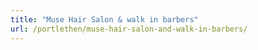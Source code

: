 ```yaml
---
title: "Muse Hair Salon & walk in barbers"
url: /portlethen/muse-hair-salon-and-walk-in-barbers/
---
```

